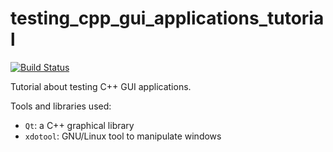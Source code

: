 # testing_cpp_gui_applications_tutorial

[![Build Status](https://travis-ci.org/richelbilderbeek/testing_cpp_gui_applications_tutorial.svg?branch=master)](https://travis-ci.org/richelbilderbeek/testing_cpp_gui_applications_tutorial)

Tutorial about testing C++ GUI applications.

Tools and libraries used:

  * `Qt`: a C++ graphical library
  * `xdotool`: GNU/Linux tool to manipulate windows
